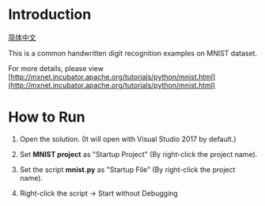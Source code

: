 # Introduction

[简体中文](/zh-hans/examples/mxnet/README.md)

This is a common handwritten digit recognition examples on MNIST dataset. 

For more details, please view [http://mxnet.incubator.apache.org/tutorials/python/mnist.html](http://mxnet.incubator.apache.org/tutorials/python/mnist.html)

# How to Run

1. Open the solution. (It will open with Visual Studio 2017 by default.)

2. Set **MNIST project** as "Startup Project" (By right-click the project name).

3. Set the script **mnist.py** as "Startup File" (By right-click the project name).

4. Right-click the script -> Start without Debugging